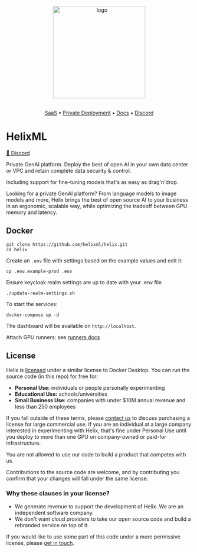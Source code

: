 <div align="center">

<img alt="logo" src="https://tryhelix.ai/assets/img/CDfWIfha3--900.webp" width="250px">

<br/>
<br/>

</div>

<p align="center">
  <a href="https://app.tryhelix.ai/">SaaS</a> •
  <a href="https://docs.helix.ml/docs/controlplane">Private Deployment</a> •
  <a href="https://docs.helix.ml/docs/overview">Docs</a> •
  <a href="https://discord.gg/VJftd844GE">Discord</a>
</p>


# HelixML

[👥 Discord](https://discord.gg/VJftd844GE)

Private GenAI platform. Deploy the best of open AI in your own data center or VPC and retain complete data security & control.

Including support for fine-tuning models that's as easy as drag'n'drop.

Looking for a private GenAI platform? From language models to image models and more, Helix brings the best of open source AI to your business in an ergonomic, scalable way, while optimizing the tradeoff between GPU memory and latency.

## Docker

```
git clone https://github.com/helixml/helix.git
cd helix
```

Create an `.env` file with settings based on the example values and edit it:

```
cp .env.example-prod .env
```

Ensure keycloak realm settings are up to date with your .env file
```
./update-realm-settings.sh
```

To start the services:

```
docker-compose up -d
```

The dashboard will be available on `http://localhost`.

Attach GPU runners: see [runners docs](https://docs.helix.ml/helix/private-deployment/controlplane/#attaching-a-runner)

## License

Helix is [licensed](https://github.com/helixml/helix/blob/main/LICENSE.md) under a similar license to Docker Desktop. You can run the source code (in this repo) for free for:

* **Personal Use:** individuals or people personally experimenting
* **Educational Use:** schools/universities
* **Small Business Use:** companies with under $10M annual revenue and less than 250 employees

If you fall outside of these terms, please [contact us](mailto:founders@helix.ml) to discuss purchasing a license for large commercial use. If you are an individual at a large company interested in experimenting with Helix, that's fine under Personal Use until you deploy to more than one GPU on company-owned or paid-for infrastructure.

You are not allowed to use our code to build a product that competes with us.

Contributions to the source code are welcome, and by contributing you confirm that your changes will fall under the same license.


### Why these clauses in your license?

* We generate revenue to support the development of Helix. We are an independent software company.
* We don't want cloud providers to take our open source code and build a rebranded service on top of it.

If you would like to use some part of this code under a more permissive license, please [get in touch](mailto:founders@helix.ml).

